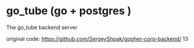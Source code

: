 # go_tube (go + postgres )
The go_tube backend server

original code: https://github.com/SergeyShpak/gopher-corp-backend/
13